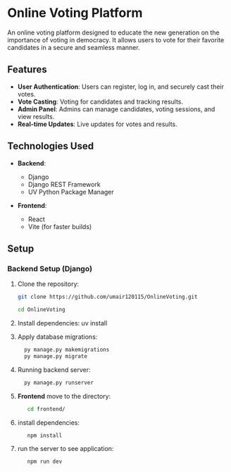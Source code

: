 # Online Voting Platform

An online voting platform designed to educate the new generation on the importance of voting in democracy. It allows users to vote for their favorite candidates in a secure and seamless manner.

## Features

- **User Authentication**: Users can register, log in, and securely cast their votes.
- **Vote Casting**: Voting for candidates and tracking results.
- **Admin Panel**: Admins can manage candidates, voting sessions, and view results.
- **Real-time Updates**: Live updates for votes and results.

## Technologies Used

- **Backend**:
  - Django
  - Django REST Framework
  - UV Python Package Manager

- **Frontend**:
  - React
  - Vite (for faster builds)

## Setup

### Backend Setup (Django)

1. Clone the repository:

   ```bash
   git clone https://github.com/umair120115/OnlineVoting.git
   
   cd OnlineVoting
2. Install dependencies:
     uv install
3. Apply database migrations:
   ```bash
     py manage.py makemigrations
     py manage.py migrate
4. Running backend server:
   ```bash
     py manage.py runserver
5. **Frontend**
   move to the directory:
   ```bash
      cd frontend/
6. install dependencies:
   ```bash
      npm install
7. run the server to see application:
   ```bash
      npm run dev
